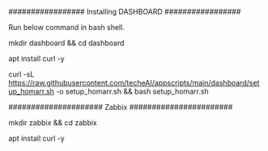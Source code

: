 ################# Installing DASHBOARD #################

Run below command in bash shell.

mkdir dashboard && cd dashboard

apt install curl -y

curl -sL https://raw.githubusercontent.com/techeAI/appscripts/main/dashboard/setup_homarr.sh -o setup_homarr.sh && bash setup_homarr.sh




##################### Zabbix #######################

mkdir zabbix && cd zabbix

apt install curl -y


